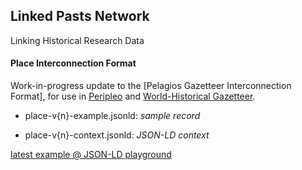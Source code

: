 ## Linked Pasts Network

Linking Historical Research Data

#### Place Interconnection Format

Work-in-progress update to the [Pelagios Gazetteer Interconnection Format], for use in [Peripleo](http://peripleo.pelagios.org) and [World-Historical Gazetteer](http://whgazetteer.org).

- place-v{n}-example.jsonld: _sample record_

- place-v{n}-context.jsonld: _JSON-LD context_

[latest example @ JSON-LD playground](http://tinyurl.com/ybjg59ed)
